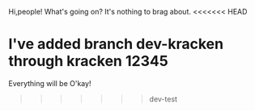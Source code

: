 Hi,people! What's going on?
It's nothing to brag about.
<<<<<<< HEAD

I've added branch dev-kracken through kracken
12345
=======
Everything will be O'kay!
>>>>>>> dev-test
